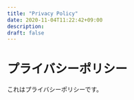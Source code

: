 ```yaml
---
title: "Privacy Policy"
date: 2020-11-04T11:22:42+09:00
description:
draft: false
---
```


# プライバシーポリシー

これはプライバシーポリシーです。